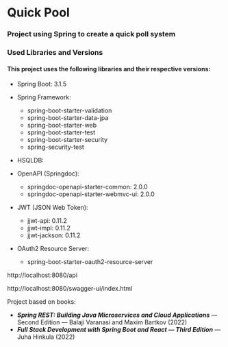 # Quick Pool
### Project using Spring to create a quick poll system

### Used Libraries and Versions
#### This project uses the following libraries and their respective versions:


- Spring Boot: 3.1.5
- Spring Framework:
    - spring-boot-starter-validation
    - spring-boot-starter-data-jpa
    - spring-boot-starter-web
    - spring-boot-starter-test
    - spring-boot-starter-security
    - spring-security-test
- HSQLDB:
- OpenAPI (Springdoc):
    - springdoc-openapi-starter-common: 2.0.0
    - springdoc-openapi-starter-webmvc-ui: 2.0.0

- JWT (JSON Web Token):
    - jjwt-api: 0.11.2
    - jjwt-impl: 0.11.2
    - jjwt-jackson: 0.11.2

- OAuth2 Resource Server:
    - spring-boot-starter-oauth2-resource-server

http://localhost:8080/api

http://localhost:8080/swagger-ui/index.html

Project based on books:
 - **_Spring REST: Building Java Microservices and Cloud Applications_** — Second Edition — Balaji Varanasi and Maxim Bartkov (2022)
 - **_Full Stack Development with Spring Boot and React — Third Edition_** —  Juha Hinkula (2022)